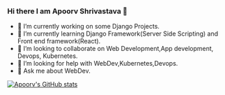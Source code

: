 ### Hi there I am Apoorv Shrivastava 👋

<!--
**apoorv-x12/apoorv-x12** is a ✨ _special_ ✨ repository because its `README.md` (this file) appears on your GitHub profile.

Here are some ideas to get you started:
- 📫 How to reach me: ...
- 😄 Pronouns: ...
- ⚡ Fun fact: ...
-->
- 🔭 I’m currently working on some Django Projects.
- 🌱 I’m currently learning Django Framework(Server Side Scripting) and Front end framework(React).
- 👯 I’m looking to collaborate on Web Development,App development, Devops, Kubernetes.
- 🤔 I’m looking for help with WebDev,Kubernetes,Devops.
- 💬 Ask me about WebDev.

[![Apoorv's GitHub stats](https://github-readme-stats.vercel.app/api?apoorv-x12=anuraghazra)](https://github.com/anuraghazra/github-readme-stats)
